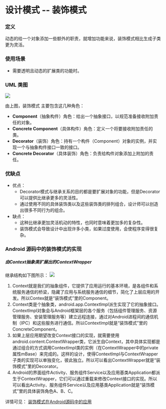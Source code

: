# 设计模式 -- 装饰模式

### 定义

动态的给一个对象添加一些额外的职责，就增加功能来说，装饰模式相比生成子类更为灵活。

### 使用场景

- 需要透明且动态的扩展类的功能时。

### UML 类图

![](https://github.com/mrlsm/Note/blob/master/designPatterns/images/decorator_uml.jpg)

由上图，装饰模式 主要包含这几种角色：

- **Component**（抽象构件）角色：给出一个抽象接口，以规范准备接收附加责任的对象。
- **Concrete Component**（具体构件）角色：定义一个将要接收附加责任的类。
- **Decorator**（装饰）角色：持有一个构件（Component）对象的实例，并实现一个与抽象构件接口一致的接口。
- **Concrete Decorator**（具体装饰）角色：负责给构件对象添加上附加的责任。

### 优缺点
- 优点：
    - Decorator模式与继承关系的目的都是要扩展对象的功能，但是Decorator可以提供比继承更多的灵活性。
	- 通过使用不同的具体装饰类以及这些装饰类的排列组合，设计师可以创造出很多不同行为的组合。
- 缺点：
	- 这种比继承更加灵活机动的特性，也同时意味着更加多的复杂性。
	- 装饰模式会导致设计中出现许多小类，如果过度使用，会使程序变得很复杂。


### Android 源码中的装饰模式的实现

##### 由Context抽象类扩展出的ContextWrapper

继承结构如下图所示：
![](https://github.com/mrlsm/Note/blob/master/designPatterns/images/decorator_context.jpg)

1. Context就是我们的抽象组件，它提供了应用运行的基本环境，是各组件和系统服务通信的桥梁，隐藏了应用与系统服务通信的细节，简化了上层应用的开发。所以Contex就是“装饰模式”里的Component。
2. Context类是个抽象类，android.app.ContextImpl派生实现了它的抽象接口。ContextImpl对象会与Android框架层的各个服务（包括组件管理服务、资源管理服务、安装管理服务等）建立远程连接，通过对Android进程间的通信机制（IPC）和这些服务进行通信。所以ContextImpl就是“装饰模式”里的ConcreteComponent。
3. 如果上层应用期望改变Context接口的实现，就需要使用android.content.ContextWrapper类，它派生自Context，其中具体实现都是通过组合的方式调用ContextImpl类的实例（在ContextWrapper中的private属性mBase）来完成的。这样的设计，使得ContextImpl与ContextWrapper子类的实现可以单独变化，彼此独立。所以可以看出ContextWrapper就是“装饰模式”里的Decorator。
4. Android的界面组件Activity、服务组件Service以及应用基类Application都派生于ContextWrapper，它们可以通过重载来修改Context接口的实现。所以可以看出Activity、服务组件Service以及应用基类Application就是“装饰模式”里的具体装饰角色A、B、C。

详情可见： [装饰模式在Android源码中的应用](https://www.cnblogs.com/yemeishu/archive/2012/12/30/2839489.html)
